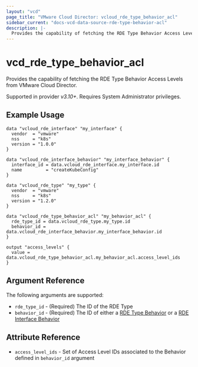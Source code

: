 ```yaml
---
layout: "vcd"
page_title: "VMware Cloud Director: vcloud_rde_type_behavior_acl"
sidebar_current: "docs-vcd-data-source-rde-type-behavior-acl"
description: |-
  Provides the capability of fetching the RDE Type Behavior Access Levels from VMware Cloud Director.
---
```


# vcd\_rde\_type\_behavior\_acl

Provides the capability of fetching the RDE Type Behavior Access Levels from VMware Cloud Director.

Supported in provider *v3.10+*. Requires System Administrator privileges.

## Example Usage

```hcl
data "vcloud_rde_interface" "my_interface" {
  vendor  = "vmware"
  nss     = "k8s"
  version = "1.0.0"
}

data "vcloud_rde_interface_behavior" "my_interface_behavior" {
  interface_id = data.vcloud_rde_interface.my_interface.id
  name         = "createKubeConfig"
}

data "vcloud_rde_type" "my_type" {
  vendor  = "vmware"
  nss     = "k8s"
  version = "1.2.0"
}

data "vcloud_rde_type_behavior_acl" "my_behavior_acl" {
  rde_type_id = data.vcloud_rde_type.my_type.id
  behavior_id = data.vcloud_rde_interface_behavior.my_interface_behavior.id
}

output "access_levels" {
  value = data.vcloud_rde_type_behavior_acl.my_behavior_acl.access_level_ids
}

```

## Argument Reference

The following arguments are supported:

* `rde_type_id` - (Required) The ID of the RDE Type
* `behavior_id` - (Required) The ID of either a [RDE Type Behavior](/providers/vmware/vcd/latest/docs/resources/rde_type_behavior)
  or a [RDE Interface Behavior](/providers/vmware/vcd/latest/docs/resources/rde_interface_behavior)

## Attribute Reference

* `access_level_ids` - Set of Access Level IDs associated to the Behavior defined in `behavior_id` argument

